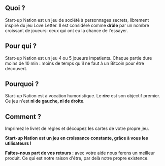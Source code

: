
## Quoi ?

Start-up Nation est un jeu de société à personnages secrets, librement inspiré du jeu Love Letter.
Il est considéré comme **drôle** par un nombre croissant de joueurs: ceux qui ont eu la chance de l'essayer.


## Pour qui ?

Start-up Nation est un jeu 4 ou 5 joueurs impatients. Chaque partie dure moins de 10 min : 
moins de temps qu'il ne faut à un Bitcoin pour être découvert.


## Pourquoi ?

Start-up Nation est à vocation humoristique. Le **rire** est son objectif premier.
Ce jeu n'est **ni de gauche, ni de droite**.



## Comment ?

Imprimez le livret de règles et découpez les cartes de votre propre jeu.

**Start-up Nation est un jeu en croissance constante, grâce à vous les utilisateurs !** 

**Faîtes-nous part de vos retours** : avec votre aide nous ferons un meilleur produit. 
Ce qui est notre raison d'être, par delà notre propre existence.

